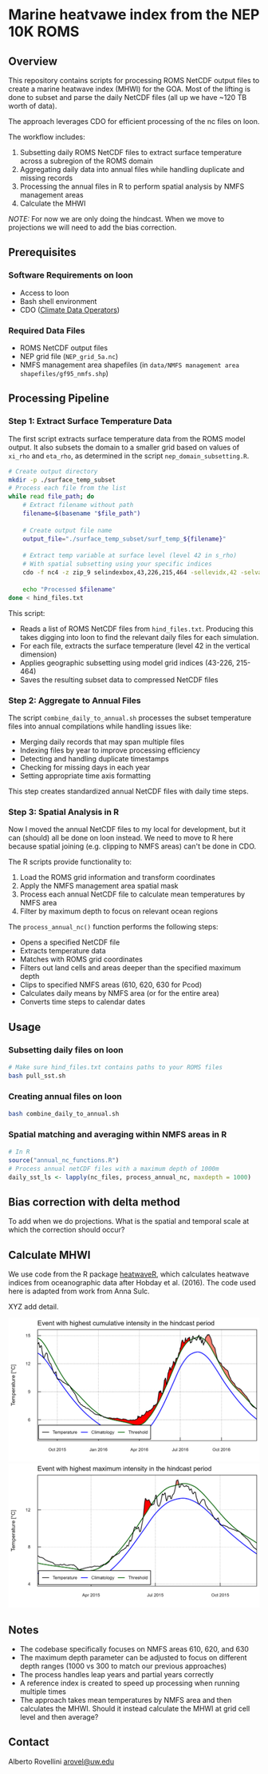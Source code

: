 # Marine heatvawe index from the NEP 10K ROMS

## Overview

This repository contains scripts for processing ROMS NetCDF output files to create a marine heatwave index (MHWI) for the GOA. Most of the lifting is done to subset and parse the daily NetCDF files (all up we have ~120 TB worth of data).

The approach leverages CDO for efficient processing of the nc files on loon.

The workflow includes:

1. Subsetting daily ROMS NetCDF files to extract surface temperature across a subregion of the ROMS domain
2. Aggregating daily data into annual files while handling duplicate and missing records
3. Processing the annual files in R to perform spatial analysis by NMFS management areas
4. Calculate the MHWI

*NOTE:* For now we are only doing the hindcast. When we move to projections we will need to add the bias correction.

## Prerequisites

### Software Requirements on loon
- Access to loon
- Bash shell environment
- CDO ([Climate Data Operators](https://code.mpimet.mpg.de/projects/cdo))

### Required Data Files
- ROMS NetCDF output files
- NEP grid file (`NEP_grid_5a.nc`)
- NMFS management area shapefiles (in `data/NMFS management area shapefiles/gf95_nmfs.shp`)

## Processing Pipeline

### Step 1: Extract Surface Temperature Data

The first script extracts surface temperature data from the ROMS model output. It also subsets the domain to a smaller grid based on values of `xi_rho` and `eta_rho`, as determined in the script `nep_domain_subsetting.R`.

```bash
# Create output directory
mkdir -p ./surface_temp_subset
# Process each file from the list
while read file_path; do
    # Extract filename without path
    filename=$(basename "$file_path")
    
    # Create output file name
    output_file="./surface_temp_subset/surf_temp_${filename}"
    
    # Extract temp variable at surface level (level 42 in s_rho)
    # With spatial subsetting using your specific indices
    cdo -f nc4 -z zip_9 selindexbox,43,226,215,464 -sellevidx,42 -selvar,temp "$file_path" "$output_file"
    
    echo "Processed $filename"
done < hind_files.txt
```

This script:
- Reads a list of ROMS NetCDF files from `hind_files.txt`. Producing this takes digging into loon to find the relevant daily files for each simulation.
- For each file, extracts the surface temperature (level 42 in the vertical dimension)
- Applies geographic subsetting using model grid indices (43-226, 215-464)
- Saves the resulting subset data to compressed NetCDF files

### Step 2: Aggregate to Annual Files

The script `combine_daily_to_annual.sh` processes the subset temperature files into annual compilations while handling issues like:
- Merging daily records that may span multiple files
- Indexing files by year to improve processing efficiency
- Detecting and handling duplicate timestamps
- Checking for missing days in each year
- Setting appropriate time axis formatting

This step creates standardized annual NetCDF files with daily time steps.

### Step 3: Spatial Analysis in R

Now I moved the annual NetCDF files to my local for development, but it can (should) all be done on loon instead. We need to move to R here because spatial joining (e.g. clipping to NMFS areas) can't be done in CDO.

The R scripts provide functionality to:
1. Load the ROMS grid information and transform coordinates
2. Apply the NMFS management area spatial mask
3. Process each annual NetCDF file to calculate mean temperatures by NMFS area
4. Filter by maximum depth to focus on relevant ocean regions

The `process_annual_nc()` function performs the following steps:
- Opens a specified NetCDF file
- Extracts temperature data
- Matches with ROMS grid coordinates
- Filters out land cells and areas deeper than the specified maximum depth
- Clips to specified NMFS areas (610, 620, 630 for Pcod)
- Calculates daily means by NMFS area (or for the entire area)
- Converts time steps to calendar dates

## Usage

### Subsetting daily files on loon
```bash
# Make sure hind_files.txt contains paths to your ROMS files
bash pull_sst.sh
```

### Creating annual files on loon
```bash
bash combine_daily_to_annual.sh
```

### Spatial matching and averaging within NMFS areas in R
```r
# In R
source("annual_nc_functions.R")
# Process annual netCDF files with a maximum depth of 1000m
daily_sst_ls <- lapply(nc_files, process_annual_nc, maxdepth = 1000)
```

## Bias correction with delta method

To add when we do projections. What is the spatial and temporal scale at which the correction should occur?

## Calculate MHWI

We use code from the R package [heatwaveR](https://robwschlegel.github.io/heatwaveR/), which calculates heatwave indices from oceanographic data after Hobday et al. (2016).
The code used here is adapted from work from Anna Sulc.

XYZ add detail.

![Event with highest cumulative intensity in the hindcast period](event1.png)
![Event with highest maximum intensity in the hindcast period](event2.png)


## Notes

- The codebase specifically focuses on NMFS areas 610, 620, and 630
- The maximum depth parameter can be adjusted to focus on different depth ranges (1000 vs 300 to match our previous approaches)
- The process handles leap years and partial years correctly
- A reference index is created to speed up processing when running multiple times
- The approach takes mean temperatures by NMFS area and then calculates the MHWI. Should it instead calculate the MHWI at grid cell level and then average?

## Contact

Alberto Rovellini
arovel@uw.edu
